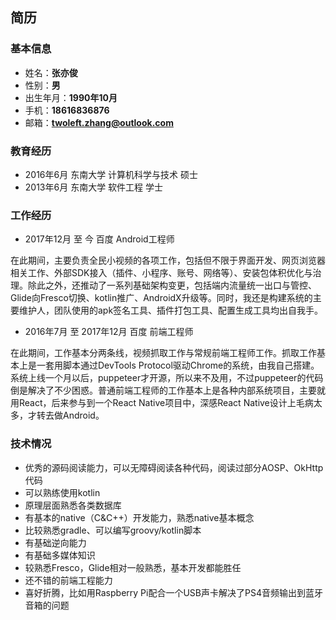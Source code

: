 简历
--------

### 基本信息

+ 姓名：**张亦俊**
+ 性别：**男**
+ 出生年月：**1990年10月**
+ 手机：**18616836876**
+ 邮箱：**twoleft.zhang@outlook.com**

### 教育经历

+ 2016年6月 东南大学 计算机科学与技术 硕士
+ 2013年6月 东南大学 软件工程 学士

### 工作经历

+ 2017年12月 至 今 百度 Android工程师

在此期间，主要负责全民小视频的各项工作，包括但不限于界面开发、网页浏览器相关工作、外部SDK接入（插件、小程序、账号、网络等）、安装包体积优化与治理。除此之外，还推动了一系列基础架构变更，包括端内流量统一出口与管控、Glide向Fresco切换、kotlin推广、AndroidX升级等。同时，我还是构建系统的主要维护人，团队使用的apk签名工具、插件打包工具、配置生成工具均出自我手。

+ 2016年7月 至 2017年12月 百度 前端工程师

在此期间，工作基本分两条线，视频抓取工作与常规前端工程师工作。抓取工作基本上是一套用脚本通过DevTools Protocol驱动Chrome的系统，由我自己搭建。系统上线一个月以后，puppeteer才开源，所以来不及用，不过puppeteer的代码倒是解决了不少困惑。普通前端工程师的工作基本上是各种内部系统项目，主要就用React，后来参与到一个React Native项目中，深感React Native设计上毛病太多，才转去做Android。

### 技术情况
+ 优秀的源码阅读能力，可以无障碍阅读各种代码，阅读过部分AOSP、OkHttp代码
+ 可以熟练使用kotlin
+ 原理层面熟悉各类数据库
+ 有基本的native（C&C++）开发能力，熟悉native基本概念
+ 比较熟悉gradle、可以编写groovy/kotlin脚本
+ 有基础逆向能力
+ 有基础多媒体知识
+ 较熟悉Fresco，Glide相对一般熟悉，基本开发都能胜任
+ 还不错的前端工程能力
+ 喜好折腾，比如用Raspberry Pi配合一个USB声卡解决了PS4音频输出到蓝牙音箱的问题
